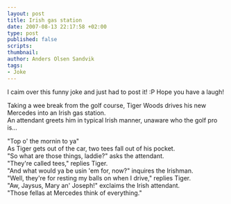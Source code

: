 ```yaml
---
layout: post
title: Irish gas station
date: 2007-08-13 22:17:58 +02:00
type: post
published: false
scripts:
thumbnail:
author: Anders Olsen Sandvik
tags:
- Joke
---
```

<p>I caim over this funny joke and just had to post it! :P Hope you have a laugh!</p>
<p>Taking a wee break from the golf course, Tiger Woods drives his new Mercedes into an Irish gas station.<br />
An  attendant greets him in typical Irish manner, unaware who the golf pro  is...</p>
<p>"Top o' the mornin to ya"<br />
As Tiger gets  out of the car, two tees fall out of his pocket.<br />
"So what are those things, laddie?" asks the attendant.<br />
"They're called tees," replies Tiger.<br />
"And what would ya be usin 'em for, now?" inquires the Irishman.<br />
"Well, they're for resting my balls on  when I drive," replies Tiger.<br />
"Aw, Jaysus, Mary an' Joseph!" exclaims the  Irish attendant.<br />
"Those fellas at Mercedes think  of everything."</p>
